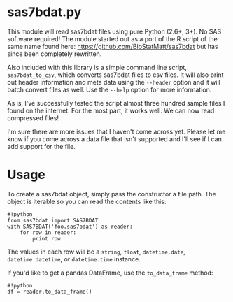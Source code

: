 sas7bdat.py
===========

This module will read sas7bdat files using pure Python (2.6+, 3+). No SAS software
required! The module started out as a port of the R script of the same name
found here: <https://github.com/BioStatMatt/sas7bdat> but has since been
completely rewritten.

Also included with this library is a simple command line script,
`sas7bdat_to_csv`, which converts sas7bdat files to csv files. It will also
print out header information and meta data using the `--header` option and it
will batch convert files as well. Use the `--help` option for more information.

As is, I've successfully tested the script almost three hundred sample files I
found on the internet. For the most part, it works well. We can now read
compressed files!

I'm sure there are more issues that I haven't come across yet. Please let me
know if you come across a data file that isn't supported and I'll see if I can
add support for the file.

Usage
=====

To create a sas7bdat object, simply pass the constructor a file path. The
object is iterable so you can read the contents like this:

```
#!python
from sas7bdat import SAS7BDAT
with SAS7BDAT('foo.sas7bdat') as reader:
    for row in reader:
        print row
```

The values in each row will be a `string`, `float`, `datetime.date`,
`datetime.datetime`, or `datetime.time` instance.

If you'd like to get a pandas DataFrame, use the `to_data_frame` method:

```
#!python
df = reader.to_data_frame()
```

